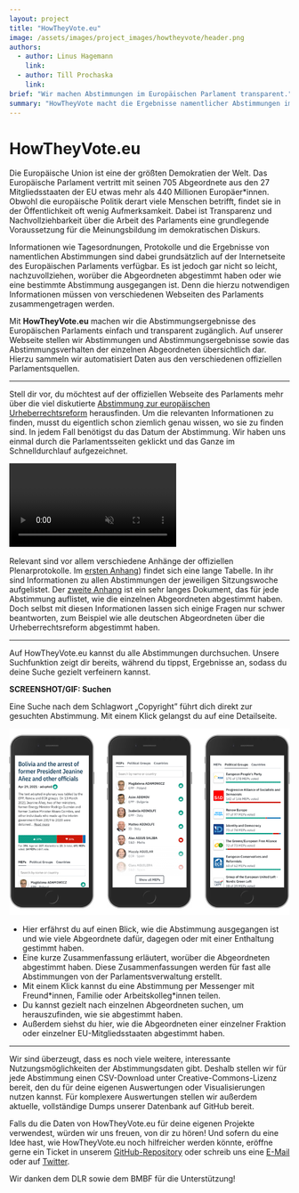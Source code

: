 ```yaml
---
layout: project
title: "HowTheyVote.eu"
image: /assets/images/project_images/howtheyvote/header.png
authors:
  - author: Linus Hagemann
    link:
  - author: Till Prochaska
    link:
brief: "Wir machen Abstimmungen im Europäischen Parlament transparent."
summary: "HowTheyVote macht die Ergebnisse namentlicher Abstimmungen im EP einfach und schnell zugänglich."
---
```


# HowTheyVote.eu

Die Europäische Union ist eine der größten Demokratien der Welt. Das Europäische Parlament vertritt mit seinen 705 Abgeordnete aus den 27 Mitgliedsstaaten der EU etwas mehr als 440 Millionen Europäer\*innen. Obwohl die europäische Politik derart viele Menschen betrifft, findet sie in der Öffentlichkeit oft wenig Aufmerksamkeit. Dabei ist Transparenz und Nachvollziehbarkeit über die Arbeit des Parlaments eine grundlegende Voraussetzung für die Meinungsbildung im demokratischen Diskurs.

Informationen wie Tagesordnungen, Protokolle und die Ergebnisse von namentlichen Abstimmungen sind dabei grundsätzlich auf der Internetseite des Europäischen Parlaments verfügbar. Es ist jedoch gar nicht so leicht, nachzuvollziehen, worüber die Abgeordneten abgestimmt haben oder wie eine bestimmte Abstimmung ausgegangen ist. Denn die hierzu notwendigen Informationen müssen von verschiedenen Webseiten des Parlaments zusammengetragen werden.

Mit **HowTheyVote.eu** machen wir die Abstimmungsergebnisse des Europäischen Parlaments einfach und transparent zugänglich. Auf unserer Webseite stellen wir Abstimmungen und Abstimmungsergebnisse sowie das Abstimmungsverhalten der einzelnen Abgeordneten übersichtlich dar. Hierzu sammeln wir automatisiert Daten aus den verschiedenen offiziellen Parlamentsquellen.

---

Stell dir vor, du möchtest auf der offiziellen Webseite des Parlaments mehr über die viel diskutierte [Abstimmung zur europäischen Urheberrechtsreform](https://www.bpb.de/politik/hintergrund-aktuell/287108/eu-urheberrechtsreform) herausfinden. Um die relevanten Informationen zu finden, musst du eigentlich schon ziemlich genau wissen, wo sie zu finden sind. In jedem Fall benötigst du das Datum der Abstimmung. Wir haben uns einmal durch die Parlamentsseiten geklickt und das Ganze im Schnelldurchlauf aufgezeichnet.

<video src="/assets/images/project_images/howtheyvote/screencast.mp4" autoplay controls muted></video>

Relevant sind vor allem verschiedene Anhänge der offiziellen Plenarprotokolle. Im [ersten Anhang](<https://www.europarl.europa.eu/RegData/seance_pleniere/proces_verbal/2019/03-26/liste_presence/P8_PV(2019)03-26(VOT)_DE.pdf>)) findet sich eine lange Tabelle. In ihr sind Informationen zu allen Abstimmungen der jeweiligen Sitzungswoche aufgelistet. Der [zweite Anhang](<https://www.europarl.europa.eu/RegData/seance_pleniere/proces_verbal/2019/03-26/liste_presence/P8_PV(2019)03-26(RCV)_XC.pdf>) ist ein sehr langes Dokument, das für jede Abstimmung auflistet, wie die einzelnen Abgeordneten abgestimmt haben. Doch selbst mit diesen Informationen lassen sich einige Fragen nur schwer beantworten, zum Beispiel wie alle deutschen Abgeordneten über die Urheberrechtsreform abgestimmt haben.

---

Auf HowTheyVote.eu kannst du alle Abstimmungen durchsuchen. Unsere Suchfunktion zeigt dir bereits, während du tippst, Ergebnisse an, sodass du deine Suche gezielt verfeinern kannst.

**SCREENSHOT/GIF: Suchen**

Eine Suche nach dem Schlagwort „Copyright” führt dich direkt zur gesuchten Abstimmung. Mit einem Klick gelangst du auf eine Detailseite.

![](/assets/images/project_images/howtheyvote/details.png)

- Hier erfährst du auf einen Blick, wie die Abstimmung ausgegangen ist und wie viele Abgeordnete dafür, dagegen oder mit einer Enthaltung gestimmt haben.
- Eine kurze Zusammenfassung erläutert, worüber die Abgeordneten abgestimmt haben. Diese Zusammenfassungen werden für fast alle Abstimmungen von der Parlamentsverwaltung erstellt.
- Mit einem Klick kannst du eine Abstimmung per Messenger mit Freund\*innen, Familie oder Arbeitskolleg\*innen teilen.
- Du kannst gezielt nach einzelnen Abgeordneten suchen, um herauszufinden, wie sie abgestimmt haben.
- Außerdem siehst du hier, wie die Abgeordneten einer einzelner Fraktion oder einzelner EU-Mitgliedsstaaten abgestimmt haben.

---

Wir sind überzeugt, dass es noch viele weitere, interessante Nutzungsmöglichkeiten der Abstimmungsdaten gibt. Deshalb stellen wir für jede Abstimmung einen CSV-Download unter Creative-Commons-Lizenz bereit, den du für deine eigenen Auswertungen oder Visualisierungen nutzen kannst. Für komplexere Auswertungen stellen wir außerdem aktuelle, vollständige Dumps unserer Datenbank auf GitHub bereit.

Falls du die Daten von HowTheyVote.eu für deine eigenen Projekte verwendest, würden wir uns freuen, von dir zu hören! Und sofern du eine Idee hast, wie HowTheyVote.eu noch hilfreicher werden könnte, eröffne gerne ein Ticket in unserem [GitHub-Repository](https://github.com/HowTheyVote/epvotes) oder schreib uns eine [E-Mail](mailto:mail@howtheyvote.eu) oder auf [Twitter](https://twitter.com/HowTheyVoteEU).

Wir danken dem DLR sowie dem BMBF für die Unterstützung!
